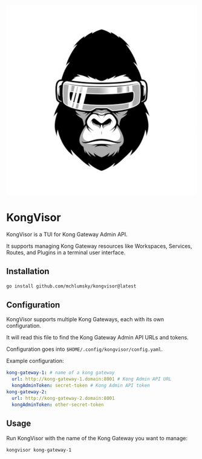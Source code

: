 <img src="assets/kongvisor.png" alt="kongvisor">

# KongVisor

KongVisor is a TUI for Kong Gateway Admin API.

It supports managing Kong Gateway resources like Workspaces, Services, Routes, and Plugins in a terminal user interface.

## Installation

```bash
go install github.com/mchlumsky/kongvisor@latest
```

## Configuration

KongVisor supports multiple Kong Gateways, each with its own configuration.

It will read this file to find the Kong Gateway Admin API URLs and tokens.

Configuration goes into `$HOME/.config/kongvisor/config.yaml`.

Example configuration:

```yaml
kong-gateway-1: # name of a kong gateway
  url: http://kong-gateway-1.domain:8001 # Kong Admin API URL
  kongAdminToken: secret-token # Kong Admin API token
kong-gateway-2:
  url: http://kong-gateway-2.domain:8001
  kongAdminToken: other-secret-token

```

## Usage

Run KongVisor with the name of the Kong Gateway you want to manage:

```bash
kongvisor kong-gateway-1
```

